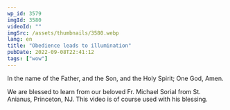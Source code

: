 ```yaml
---
wp_id: 3579
imgId: 3580
videoId: ""
imgSrc: /assets/thumbnails/3580.webp
lang: en
title: "Obedience leads to illumination"
pubDate: 2022-09-08T22:41:12
tags: ["wow"]
---
```


<p>In the name of the Father, and the Son, and the Holy Spirit; One God, Amen.</p>
<p>We are blessed to learn from our beloved Fr. Michael Sorial from St. Anianus, Princeton, NJ. This video is of course used with his blessing.</p>
